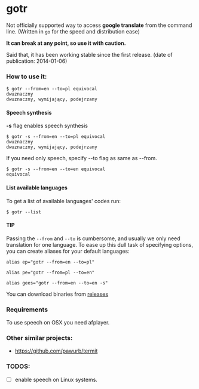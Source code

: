 # gotr

Not officially supported way to access **google translate** from the command line. (Written in `go` for the speed and distribution ease)

**It can break at any point, so use it with caution.**

Said that, it has been working stable since the first release. (date of publication: 2014-01-06)

### How to use it:

```
$ gotr --from=en --to=pl equivocal
dwuznaczny
dwuznaczny, wymijający, podejrzany
```

#### Speech synthesis

**-s** flag enables speech synthesis

```
$ gotr -s --from=en --to=pl equivocal
dwuznaczny
dwuznaczny, wymijający, podejrzany
```

If you need only speech, specify --to flag as same as --from.

```
$ gotr -s --from=en --to=en equivocal
equivocal
```

#### List available languages

To get a list of available languages' codes run:

```
$ gotr --list
```

#### TIP

Passing the `--from` and `--to` is cumbersome, and usually we only need translation for one language.
To ease up this dull task of specifying options, you can create aliases for your default languages:

`alias ep="gotr --from=en --to=pl"`

`alias pe="gotr --from=pl --to=en"`

`alias gees="gotr --from=en --to=en -s"`

You can download binaries from [releases](https://github.com/sparrovv/gotr/releases)

### Requirements

To use speech on OSX you need afplayer.

### Other similar projects:

- https://github.com/pawurb/termit

### TODOS:

- [ ] enable speech on Linux systems.
